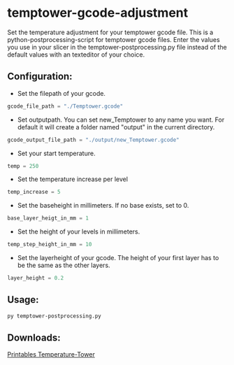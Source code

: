 # temptower-gcode-adjustment
Set the temperature adjustment for your temptower gcode file.
This is a python-postprocessing-script for temptower gcode files.
Enter the values ​​you use in your slicer in the temptower-postprocessing.py file instead of the default values with an texteditor of your choice.


## Configuration:
- Set the filepath of your gcode.
```python
gcode_file_path = "./Temptower.gcode"
```
- Set outputpath. You can set new_Temptower to any name you want. For default it will create a folder named "output" in the current directory.
```python
gcode_output_file_path = "./output/new_Temptower.gcode"
```
- Set your start temperature. 
```python
temp = 250
``` 
- Set the temperature increase per level
```python
temp_increase = 5
```
- Set the baseheight in millimeters. If no base exists, set to 0.
```python
base_layer_heigt_in_mm = 1
```
- Set the height of your levels in millimeters.
```python
temp_step_height_in_mm = 10
```
- Set the layerheight of your gcode. The height of your first layer has to be the same as the other layers.
```python
layer_height = 0.2
```

## Usage:
```bash
py temptower-postprocessing.py
```


## Downloads:
[Printables Temperature-Tower](https://www.printables.com/de/model/827333-temperature-tower/files)
